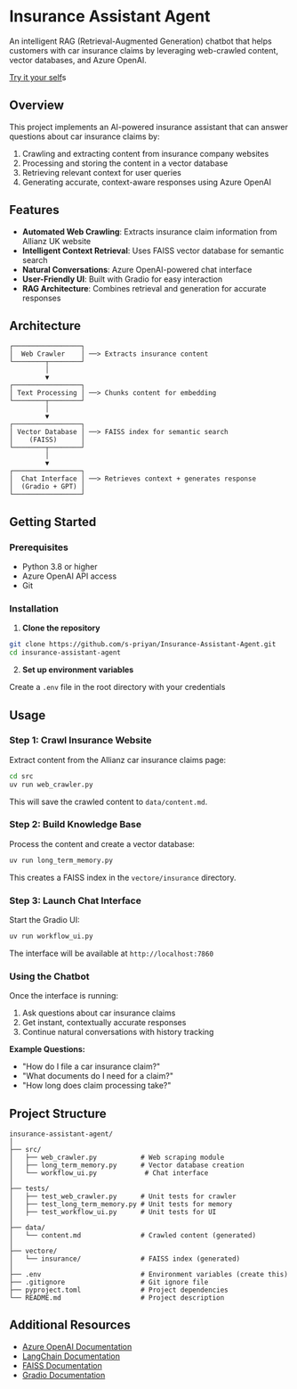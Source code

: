 # Insurance Assistant Agent

An intelligent RAG (Retrieval-Augmented Generation) chatbot that helps customers with car insurance claims by leveraging web-crawled content, vector databases, and Azure OpenAI.

[Try it your self](https://huggingface.co/spaces/shobanapriyan/src)s

## Overview

This project implements an AI-powered insurance assistant that can answer questions about car insurance claims by:
1. Crawling and extracting content from insurance company websites
2. Processing and storing the content in a vector database
3. Retrieving relevant context for user queries
4. Generating accurate, context-aware responses using Azure OpenAI

## Features

- **Automated Web Crawling**: Extracts insurance claim information from Allianz UK website
- **Intelligent Context Retrieval**: Uses FAISS vector database for semantic search
- **Natural Conversations**: Azure OpenAI-powered chat interface
- **User-Friendly UI**: Built with Gradio for easy interaction
- **RAG Architecture**: Combines retrieval and generation for accurate responses

## Architecture

```
┌─────────────────┐
│  Web Crawler    │ ──> Extracts insurance content
└────────┬────────┘
         │
         ▼
┌─────────────────┐
│ Text Processing │ ──> Chunks content for embedding
└────────┬────────┘
         │
         ▼
┌─────────────────┐
│ Vector Database │ ──> FAISS index for semantic search
│    (FAISS)      │
└────────┬────────┘
         │
         ▼
┌─────────────────┐
│  Chat Interface │ ──> Retrieves context + generates response
│  (Gradio + GPT) │
└─────────────────┘
```

## Getting Started

### Prerequisites

- Python 3.8 or higher
- Azure OpenAI API access
- Git

### Installation

1. **Clone the repository**
```bash
git clone https://github.com/s-priyan/Insurance-Assistant-Agent.git
cd insurance-assistant-agent
```

2. **Set up environment variables**

Create a `.env` file in the root directory with your credentials


## Usage

### Step 1: Crawl Insurance Website

Extract content from the Allianz car insurance claims page:

```bash
cd src
uv run web_crawler.py
```

This will save the crawled content to `data/content.md`.

### Step 2: Build Knowledge Base

Process the content and create a vector database:

```bash
uv run long_term_memory.py
```

This creates a FAISS index in the `vectore/insurance` directory.

### Step 3: Launch Chat Interface

Start the Gradio UI:

```bash
uv run workflow_ui.py
```

The interface will be available at `http://localhost:7860`

### Using the Chatbot

Once the interface is running:
1. Ask questions about car insurance claims
2. Get instant, contextually accurate responses
3. Continue natural conversations with history tracking

**Example Questions:**
- "How do I file a car insurance claim?"
- "What documents do I need for a claim?"
- "How long does claim processing take?"

## Project Structure

```
insurance-assistant-agent/
│
├── src/
│   ├── web_crawler.py           # Web scraping module
│   ├── long_term_memory.py      # Vector database creation
│   └── workflow_ui.py            # Chat interface
│
├── tests/
│   ├── test_web_crawler.py      # Unit tests for crawler
│   ├── test_long_term_memory.py # Unit tests for memory
│   ├── test_workflow_ui.py      # Unit tests for UI
│
├── data/
│   └── content.md               # Crawled content (generated)
│
├── vectore/
│   └── insurance/               # FAISS index (generated)
│
├── .env                         # Environment variables (create this)
├── .gitignore                   # Git ignore file
├── pyproject.toml               # Project dependencies
└── README.md                    # Project description
```

## Additional Resources

- [Azure OpenAI Documentation](https://learn.microsoft.com/en-us/azure/ai-services/openai/)
- [LangChain Documentation](https://python.langchain.com/docs/get_started/introduction)
- [FAISS Documentation](https://github.com/facebookresearch/faiss/wiki)
- [Gradio Documentation](https://www.gradio.app/docs/)